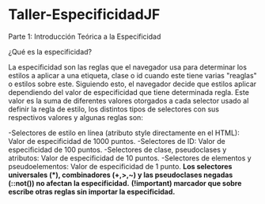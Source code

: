 # Taller-EspecificidadJF
Parte 1: Introducción Teórica a la Especificidad

¿Qué es la especificidad?

La especificidad son las reglas que el navegador usa para determinar los estilos a aplicar a una etiqueta, clase o id cuando este tiene varias "reaglas" o estilos sobre este. Siguiendo esto, el navegador decide que estilos aplicar dependiendo del valor de especificidad que tiene determinada regla. Este valor es la suma de diferentes valores otorgados a cada selector usado al definir la regla de estilo, los distintos tipos de selectores con sus respectivos valores y algunas reglas son:

  -Selectores de estilo en línea (atributo style directamente en el HTML): Valor de especificidad de 1000 puntos.
  -Selectores de ID: Valor de especificidad de 100 puntos.
  -Selectores de clase, pseudoclases y atributos: Valor de especificidad de 10 puntos.
  -Selectores de elementos y pseudoelementos: Valor de especificidad de 1 punto.
   **Los selectores universales (\*), combinadores (+,>,~) y las pseudoclases negadas (::not()) no afectan la especificidad.**
   **(!important) marcador que sobre escribe otras reglas sin importar la especificidad.**
